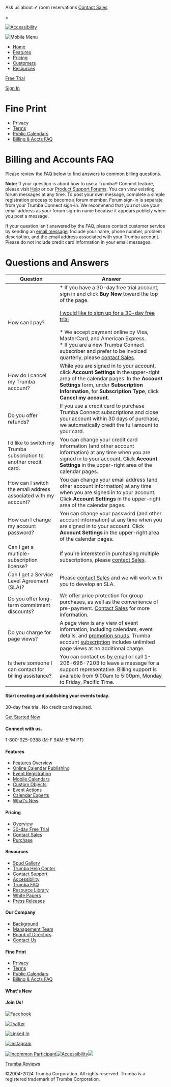  

Ask us about ✔ room reservations [Contact Sales](https://www.trumba.com/connect/eventcalendar/contact_sales.aspx)

×

 [![Accessibility](https://www.trumba.com/connect/images/template/logo_main.png)](https://www.trumba.com/connect/default.aspx)

![Mobile Menu](../images/template/image_mobile_menu_button.png)

* [Home](https://www.trumba.com/connect/default.aspx)
* [Features](https://www.trumba.com/connect/features/default.aspx)
* [Pricing](https://www.trumba.com/connect/eventcalendar/pricing.aspx)
* [Customers](https://www.trumba.com/connect/onlinecalendars/customers.aspx)
* [Resources](https://www.trumba.com/connect/webcalendars/spud_gallery.aspx)

[Free Trial](https://www.trumba.com/t.aspx?e=CgDYD3AooH8puUBOBPGB0MsUdkkE6HCUs0IDNk6hepig9UdzrptN84Uzms-3i4M6-gY!X)

[Sign In](https://www.trumba.com/t2)

Fine Print
==========

* [Privacy](https://www.trumba.com/connect/about/privacy_policy.aspx)
* [Terms](https://www.trumba.com/connect/about/terms_of_use.aspx)
* [Public Calendars](http://www.trumba.com/calendars)
* [Billing & Accts FAQ](https://www.trumba.com/connect/support/billing_faq.aspx)

Billing and Accounts FAQ
========================

Please review the FAQ below to find answers to common billing questions.

**Note:** If your question is about how to use a Trumba® Connect feature, please visit [Help](https://www.trumba.com/help/default.aspx) or our [Product Support Forums](http://forums.trumba.com/). You can view existing forum messages at any time. To post your own message, complete a simple registration process to become a forum member. Forum sign-in is separate from your Trumba Connect sign-in. We recommend that you not use your email address as your forum sign-in name because it appears publicly when you post a message.

If your question isn’t answered by the FAQ, please contact customer service by sending an [email message](mailto:support@corp.trumba.com?subject=Billing%20support). Include your name, phone number, problem description, and the email address associated with your Trumba account. Please do not include credit card information in your email messages.

Questions and Answers
=====================

| Question | Answer |
| --- | --- |
| How can I pay? | * If you have a 30-day free trial account, sign in and click **Buy Now** toward the top of the page.<br>    <br>    [I would like to sign up for a 30-day free trial](https://www.trumba.com/t.aspx?e=CgDYD3AooH8puUBOBPGB0MsUdkkE6HCUs0IDNk6hepig9UdzrptN84Uzms-3i4M6-gY!X)<br>    <br>* We accept payment online by Visa, MasterCard, and American Express.<br>* If you are a new Trumba Connect subscriber and prefer to be invoiced quarterly, please [contact Sales](https://www.trumba.com/connect/eventcalendar/contact_sales.aspx). |
| How do I cancel my Trumba account? | While you are signed in to your account, click **Account Settings** in the upper-right area of the calendar pages. In the **Account Settings** form, under **Subscription Information**, for **Subscription Type**, click **Cancel my account**. |
| Do you offer refunds? | If you use a credit card to purchase Trumba Connect subscriptions and close your account within 30 days of purchase, we automatically credit the full amount to your card. |
| I’d like to switch my Trumba subscription to another credit card. | You can change your credit card information (and other account information) at any time when you are signed in to your account. Click **Account Settings** in the upper-right area of the calendar pages. |
| How can I switch the email address associated with my account? | You can change your email address (and other account information) at any time when you are signed in to your account. Click **Account Settings** in the upper-right area of the calendar pages. |
| How can I change my account password? | You can change your password (and other account information) at any time when you are signed in to your account. Click **Account Settings** in the upper-right area of the calendar pages. |
| Can I get a multiple-subscription license? | If you're interested in purchasing multiple subscriptions, please [contact Sales](https://www.trumba.com/connect/eventcalendar/contact_sales.aspx). |
| Can I get a Service Level Agreement (SLA)? | Please [contact Sales](https://www.trumba.com/connect/eventcalendar/contact_sales.aspx) and we will work with you to develop an SLA. |
| Do you offer long-term commitment discounts? | We offer price protection for group purchases, as well as the convenience of pre-payment. [Contact Sales](https://www.trumba.com/connect/eventcalendar/contact_sales.aspx) for more information. |
| Do you charge for page views? | A page view is any view of event information, including calendars, event details, and [promotion spuds](https://www.trumba.com/help/publish/pub_cp.aspx#spuddef). Trumba account [subscription](https://www.trumba.com/connect/eventcalendar/pricing.aspx) includes unlimited page views at no additional charge. |
| Is there someone I can contact for billing assistance? | You can contact us [by email](mailto:billings@corp.trumba.com) or call 1-206-696-7203 to leave a message for a support representative. Billing support is available from 9:00am to 5:00pm, Monday to Friday, Pacific Time. |

#### Start creating and publishing your events today.

30-day free trial. No credit card required.

[Get Started Now](https://www.trumba.com/t.aspx?e=CgDYD3AooH8puUBOBPGB0MsUdkkE6HCUs0IDNk6hepig9UdzrptN84Uzms-3i4M6-gY!X)

#### Connect with us.

1-800-925-0388 (M-F 9AM-5PM PT)

#### Features

* [Features Overview](https://www.trumba.com/connect/features/default.aspx)
* [Online Calendar Publishing](https://www.trumba.com/connect/webcalendars/publishing.aspx)
* [Event Registration](https://www.trumba.com/connect/webcalendars/event_registration.aspx)
* [Mobile Calendars](https://www.trumba.com/connect/webcalendars/mobile.aspx)
* [Custom Objects](https://www.trumba.com/connect/webcalendars/custom_objects.aspx)
* [Event Actions](https://www.trumba.com/connect/webcalendars/connect_interact.aspx)
* [Calendar Experts](https://www.trumba.com/connect/webcalendars/calendar_experts.aspx)
* [What's New](https://www.trumba.com/connect/webcalendars/whats_new.aspx)

#### Pricing

* [Overview](https://www.trumba.com/connect/eventcalendar/pricing.aspx)
* [30-day Free Trial](https://www.trumba.com/t.aspx?e=CgDYD3AooH8puUBOBPGB0MsUdkkE6HCUs0IDNk6hepig9UdzrptN84Uzms-3i4M6-gY!X)
* [Contact Sales](https://www.trumba.com/connect/eventcalendar/contact_sales.aspx)
* [Purchase](https://www.trumba.com/t.aspx?e=CgDoSA7qdkJUajYRRESZn5TFJtgVmXedsTTfM62bGe*RnxCGd8-0d-d*Nf*nVdOoACI!X)

#### Resources

* [Spud Gallery](https://www.trumba.com/connect/webcalendars/spud_gallery.aspx)
* [Trumba Help Center](https://www.trumba.com/help/default.aspx)
* [Contact Support](https://www.trumba.com/connect/support/contact_support.aspx)
* [Accessibility](https://www.trumba.com/help/accessibility.aspx)
* [Trumba FAQ](https://www.trumba.com/connect/webcalendars/faq.aspx)
* [Resource Library](https://www.trumba.com/connect/knowledgecenter/default.aspx)
* [White Papers](https://www.trumba.com/connect/knowledgecenter/white_papers.aspx)
* [Press Releases](https://www.trumba.com/connect/mediacenter/trumba_press_releases.aspx)

#### Our Company

* [Background](https://www.trumba.com/connect/about/default.aspx)
* [Management Team](https://www.trumba.com/connect/about/senior_team.aspx)
* [Board of Directors](https://www.trumba.com/connect/about/board_of_directors.aspx)
* [Contact Us](https://www.trumba.com/connect/about/contact.aspx)

#### Fine Print

* [Privacy](https://www.trumba.com/connect/about/privacy_policy.aspx)
* [Terms](https://www.trumba.com/connect/about/terms_of_use.aspx)
* [Public Calendars](https://www.trumba.com/calendars)
* [Billing & Accts FAQ](https://www.trumba.com/connect/support/billing_faq.aspx)

#### What's New

#### Join Us!

[![Facebook](../images/template/icon_facebook.svg)](https://www.facebook.com/TrumbaCorp)

[![Twitter](../images/template/icon_twitter.svg)](https://twitter.com/Trumba)

[![Linked In](../images/template/icon_linkedin.svg)](https://www.linkedin.com/company/trumba)

[![Instagram](../images/template/icon_instagram.svg)](https://www.instagram.com/trumbacorporation)

  [![Incommon Participant](../images/template/logo_incommon.png)](http://www.incommon.org/)[![Accessibility](https://www.trumba.com/connect/images/accessibility.png)](https://www.trumba.com/help/accessibility.aspx)[![](https://brand-assets.capterra.com/badge/c8b3e266-504f-42dc-9339-c32a0487c899.svg)](https://www.capterra.com/p/36208/Trumba-Connect/reviews/)

[Trumba Reviews](https://sourceforge.net/software/product/Trumba/)

©2004-2024 Trumba Corporation. All rights reserved. Trumba is a registered trademark of Trumba Corporation.